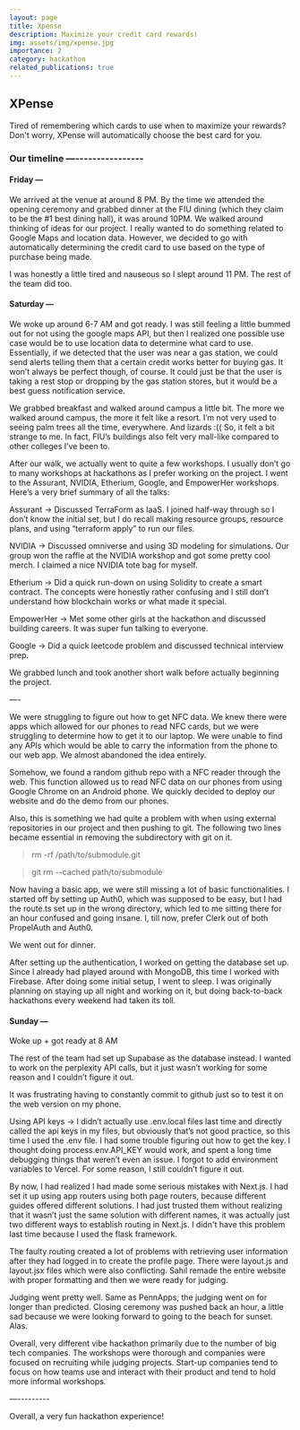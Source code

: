 ```yaml
---
layout: page
title: Xpense
description: Maximize your credit card rewards!
img: assets/img/xpense.jpg
importance: 2
category: hackathon
related_publications: true
---
```


## XPense
Tired of remembering which cards to use when to maximize your rewards? Don't worry, XPense will automatically choose the best card for you.

### Our timeline —----------------

#### Friday —

We arrived at the venue at around 8 PM. By the time we attended the opening ceremony and grabbed dinner at the FIU dining (which they claim to be the #1 best dining hall), it was around 10PM. We walked around thinking of ideas for our project. I really wanted to do something related to Google Maps and location data. However, we decided to go with automatically determining the credit card to use based on the type of purchase being made. 

I was honestly a little tired and nauseous so I slept around 11 PM. The rest of the team did too.

#### Saturday —

We woke up around 6-7 AM and got ready. I was still feeling a little bummed out for not using the google maps API, but then I realized one possible use case would be to use location data to determine what card to use. Essentially, if we detected that the user was near a gas station, we could send alerts telling them that a certain credit works better for buying gas. It won’t always be perfect though, of course. It could just be that the user is taking a rest stop or dropping by the gas station stores, but it would be a best guess notification service.

We grabbed breakfast and walked around campus a little bit. The more we walked around campus, the more it felt like a resort. I’m not very used to seeing palm trees all the time, everywhere. And lizards :(( So, it felt a bit strange to me. In fact, FIU’s buildings also felt very mall-like compared to other colleges I’ve been to. 

After our walk, we actually went to quite a few workshops. I usually don’t go to many workshops at hackathons as I prefer working on the project. I went to the Assurant, NVIDIA, Etherium, Google, and EmpowerHer workshops. Here’s a very brief summary of all the talks:

Assurant → Discussed TerraForm as IaaS. I joined half-way through so I don’t know the initial set, but I do recall making resource groups, resource plans, and using “terraform apply” to run our files.

NVIDIA → Discussed omniverse and using 3D modeling for simulations. Our group won the raffle at the NVIDIA workshop and got some pretty cool merch. I claimed a nice NVIDIA tote bag for myself. 

Etherium → Did a quick run-down on using Solidity to create a smart contract. The concepts were honestly rather confusing and I still don’t understand how blockchain works or what made it special.

EmpowerHer → Met some other girls at the hackathon and discussed building careers. It was super fun talking to everyone. 

Google → Did a quick leetcode problem and discussed technical interview prep.


We grabbed lunch and took another short walk before actually beginning the project.


—- 

We were struggling to figure out how to get NFC data. We knew there were apps which allowed for our phones to read NFC cards, but we were struggling to determine how to get it to our laptop. We were unable to find any APIs which would be able to carry the information from the phone to our web app. We almost abandoned the idea entirely. 

Somehow, we found a random github repo with a NFC reader through the web. This function allowed us to read NFC data on our phones from using Google Chrome on an Android phone. We quickly decided to deploy our website and do the demo from our phones.

Also, this is something we had quite a problem with when using external repositories in our project and then pushing to git. The following two lines became essential in removing the subdirectory with git on it.

> rm -rf /path/to/submodule.git

> git rm --cached path/to/submodule

Now having a basic app, we were still missing a lot of basic functionalities. I started off by setting up Auth0, which was supposed to be easy, but I had the route.ts set up in the wrong directory, which led to me sitting there for an hour confused and going insane. I, till now, prefer Clerk out of both PropelAuth and Auth0. 

We went out for dinner.

After setting up the authentication, I worked on getting the database set up. Since I already had played around with MongoDB, this time I worked with Firebase. After doing some initial setup, I went to sleep. I was originally planning on staying up all night and working on it, but doing back-to-back hackathons every weekend had taken its toll.

#### Sunday —

Woke up + got ready at 8 AM

The rest of the team had set up Supabase as the database instead. I wanted to work on the perplexity API calls, but it just wasn’t working for some reason and I couldn’t figure it out. 

It was frustrating having to constantly commit to github just so to test it on the web version on my phone. 

Using API keys → I didn’t actually use .env.local files last time and directly called the api keys in my files, but obviously that’s not good practice, so this time I used the .env file. I had some trouble figuring out how to get the key. I thought doing process.env.API_KEY would work, and spent a long time debugging things that weren’t even an issue. I forgot to add environment variables to Vercel. For some reason, I still couldn’t figure it out.

By now, I had realized I had made some serious mistakes with Next.js. I had set it up using app routers using both page routers, because different guides offered different solutions. I had just trusted them without realizing that it wasn’t just the same solution with different names, it was actually just two different ways to establish routing in Next.js. I didn't have this problem last time because I used the flask framework. 

The faulty routing created a lot of problems with retrieving user information after they had logged in to create the profile page. There were layout.js and layout.jsx files which were also conflicting. Sahil remade the entire website with proper formatting and then we were ready for judging. 

Judging went pretty well. Same as PennApps, the judging went on for longer than predicted. Closing ceremony was pushed back an hour, a little sad because we were looking forward to going to the beach for sunset. Alas.

Overall, very different vibe hackathon primarily due to the number of big tech companies. The workshops were thorough and companies were focused on recruiting while judging projects. Start-up companies tend to focus on how teams use and interact with their product and tend to hold more informal workshops. 

—---------

Overall, a very fun hackathon experience!
